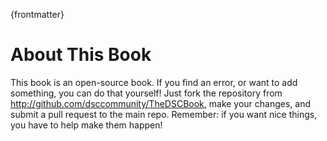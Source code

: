 {frontmatter}

# About This Book
This book is an open-source book. If you find an error, or want to add something, you can do that yourself! Just fork the repository from http://github.com/dsccommunity/TheDSCBook, make your changes, and submit a pull request to the main repo. Remember: if you want nice things, you have to help make them happen!
